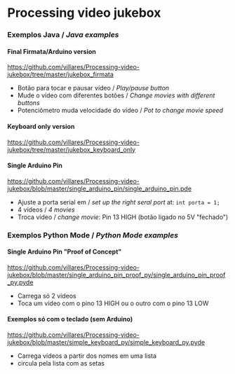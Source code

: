 # Processing video jukebox

### Exemplos Java / *Java examples*

#### Final Firmata/Arduino version
https://github.com/villares/Processing-video-jukebox/tree/master/jukebox_firmata

- Botão para tocar e pausar vídeo / *Play/pause button* 
- Mude o vídeo com diferentes botões / *Change movies with different buttons*
- Potenciômetro muda velocidade do vídeo / *Pot to change movie speed*

#### Keyboard only version
https://github.com/villares/Processing-video-jukebox/tree/master/jukebox_keyboard_only

#### Single Arduino Pin
https://github.com/villares/Processing-video-jukebox/blob/master/single_arduino_pin/single_arduino_pin.pde
- Ajuste a porta serial em / *set up the right seral port*  at: `int porta = 1;`
- 4 vídeos / *4 movies* 
- Troca vídeo / *change movie*: Pin 13 HIGH (botão ligado no 5V "fechado")

### Exemplos Python Mode / *Python Mode examples*

#### Single Arduino Pin "Proof of Concept"
https://github.com/villares/Processing-video-jukebox/blob/master/single_arduino_pin_proof_py/single_arduino_pin_proof_py.pyde
- Carrega só 2 vídeos
- Toca um vídeo com o pino 13 HIGH ou o outro com o pino 13 LOW 

#### Exemplos só com o teclado (sem Arduino)
https://github.com/villares/Processing-video-jukebox/blob/master/simple_keyboard_py/simple_keyboard_py.pyde
- Carrega vídeos a partir dos nomes em uma lista
- circula pela lista com as setas
